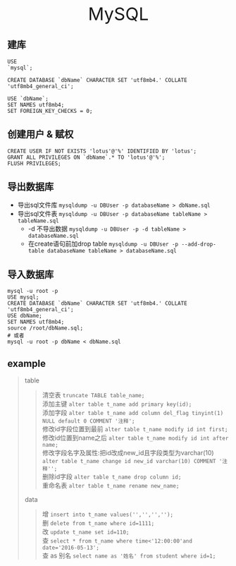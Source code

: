 <div style="text-align: center;font-size: 40px;">MySQL</div>

## 建库

```shell
USE
`mysql`;

CREATE DATABASE `dbName` CHARACTER SET 'utf8mb4.' COLLATE 'utf8mb4_general_ci';

USE `dbName`;
SET NAMES utf8mb4;
SET FOREIGN_KEY_CHECKS = 0;
```

## 创建用户 & 赋权

```shell
CREATE USER IF NOT EXISTS 'lotus'@'%' IDENTIFIED BY 'lotus';
GRANT ALL PRIVILEGES ON `dbName`.* TO 'lotus'@'%';
FLUSH PRIVILEGES;
```

## 导出数据库

- 导出sql文件库 `mysqldump -u DBUser -p databaseName > dbName.sql`
- 导出sql文件表 `mysqldump -u DBUser -p databaseName tableName > tableName.sql`
    - -d 不导出数据 `mysqldump -u DBUser -p -d tableName > databaseName.sql`
    - 在create语句前加drop table `mysqldump -u DBUser -p --add-drop-table databaseName tableName > databaseName.sql`

## 导入数据库

```shell
mysql -u root -p
USE mysql;
CREATE DATABASE `dbName` CHARACTER SET 'utf8mb4.' COLLATE 'utf8mb4_general_ci';
USE dbName;
SET NAMES utf8mb4;
source /root/dbName.sql;
# 或者
mysql -u root -p dbName < dbName.sql
```

## example

> table
> > 清空表 `truncate TABLE table_name;` \
> > 添加主键 `alter table t_name add primary key(id);` \
> > 添加字段 `alter table t_name add column del_flag tinyint(1) NULL default 0 COMMENT '注释';` \
> > 修改id字段位置到最前 `alter table t_name modify id int first;` \
> > 修改id位置到name之后 `alter table t_name modify id int after name;` \
> > 修改字段名字及属性:把id改成new_id且字段类型为varchar(10) `alter table t_name change id new_id varchar(10) COMMENT '注释'';` \
> > 删除id字段 `alter table t_name drop column id;` \
> > 重命名表 `alter table t_name rename new_name;`
> 
> data
> > 增 `insert into t_name values('','','','');` \
> > 删 `delete from t_name where id=1111;` \
> > 改 `update t_name set id=110;` \
> > 查 `select * from t_name where time<'12:00:00'and date='2016-05-13';` \
> > 查 as 别名 `select name as '姓名' from student where id=1;` 